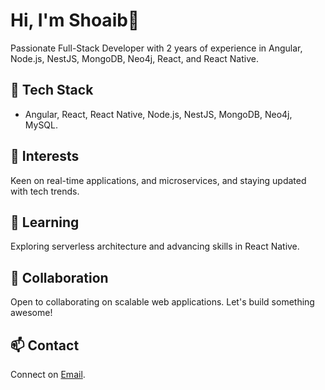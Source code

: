 # Hi, I'm Shoaib👋

Passionate Full-Stack Developer with 2 years of experience in Angular, Node.js, NestJS, MongoDB, Neo4j, React, and React Native.

## 🔧 Tech Stack

- Angular, React, React Native, Node.js, NestJS, MongoDB, Neo4j, MySQL.

## 👀 Interests

Keen on real-time applications, and microservices, and staying updated with tech trends.

## 🌱 Learning

Exploring serverless architecture and advancing skills in React Native.

## 💞 Collaboration

Open to collaborating on scalable web applications. Let's build something awesome!

## 📫 Contact

Connect on [Email](shoaib100aib@gmail.com).

<!---
xoaeb/xoaeb is a ✨ special ✨ repository because its `README.md` (this file) appears on your GitHub profile.
You can click the Preview link to take a look at your changes.
--->
